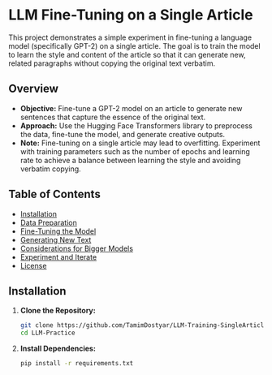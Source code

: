 # LLM Fine-Tuning on a Single Article

This project demonstrates a simple experiment in fine-tuning a language model (specifically GPT-2) on a single article. The goal is to train the model to learn the style and content of the article so that it can generate new, related paragraphs without copying the original text verbatim.

## Overview

- **Objective:** Fine-tune a GPT-2 model on an article to generate new sentences that capture the essence of the original text.
- **Approach:** Use the Hugging Face Transformers library to preprocess the data, fine-tune the model, and generate creative outputs.
- **Note:** Fine-tuning on a single article may lead to overfitting. Experiment with training parameters such as the number of epochs and learning rate to achieve a balance between learning the style and avoiding verbatim copying.

## Table of Contents

- [Installation](#installation)
- [Data Preparation](#data-preparation)
- [Fine-Tuning the Model](#fine-tuning-the-model)
- [Generating New Text](#generating-new-text)
- [Considerations for Bigger Models](#considerations-for-bigger-models)
- [Experiment and Iterate](#experiment-and-iterate)
- [License](#license)

## Installation

1. **Clone the Repository:**

   ```bash
   git clone https://github.com/TamimDostyar/LLM-Training-SingleArticle.git
   cd LLM-Practice
   ```

2. **Install Dependencies:**

   ```bash
   pip install -r requirements.txt
